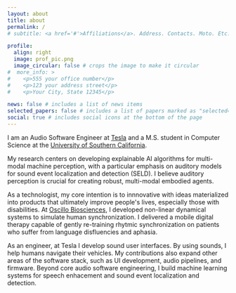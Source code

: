 ```yaml
---
layout: about
title: about
permalink: /
# subtitle: <a href='#'>Affiliations</a>. Address. Contacts. Moto. Etc.

profile:
  align: right
  image: prof_pic.png
  image_circular: false # crops the image to make it circular
#  more_info: >
#    <p>555 your office number</p>
#    <p>123 your address street</p>
#    <p>Your City, State 12345</p>

news: false # includes a list of news items
selected_papers: false # includes a list of papers marked as "selected={true}"
social: true # includes social icons at the bottom of the page
---
```


I am an Audio Software Engineer at [Tesla](https://www.tesla.com/about) and a M.S. student in Computer Science at the [University of Southern California](https://www.cs.usc.edu/). 

My research centers on developing explainable AI algorithms for multi-modal machine perception, with a particular emphasis on auditory models for sound event localization and detection (SELD). I believe auditory perception is crucial for creating robust, multi-modal embodied agents. 

As a technologist, my core intention is to innnovative with ideas materialized into products that ultimately improve people's lives, especially those with disabilities. At [Oscillo Biosciences](https://oscillobiosciences.com/about/), I developed non-linear dynamical systems to simulate human synchronization. I delivered a mobile digital therapy capable of gently re-training rhytmic synchronization on patients who suffer from language disfluencies and aphasia. 

As an engineer, at Tesla I develop sound user interfaces. By using sounds, I help humans navigate their vehicles. My contributions also expand other areas of the software stack, such as UI development, audio pipelines, and firmware. Beyond core audio software engineering, I build machine learning systems for speech enhacement and sound event localization and detection. 
